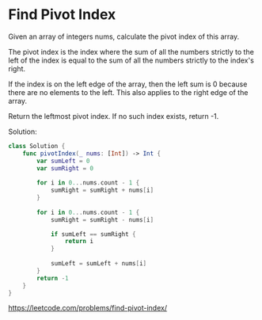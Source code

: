 # Find Pivot Index

Given an array of integers nums, calculate the pivot index of this array.

The pivot index is the index where the sum of all the numbers strictly to the left of the index is equal to the sum of all the numbers strictly to the index's right.

If the index is on the left edge of the array, then the left sum is 0 because there are no elements to the left. This also applies to the right edge of the array.

Return the leftmost pivot index. If no such index exists, return -1.


Solution:

```Swift
class Solution {
    func pivotIndex(_ nums: [Int]) -> Int {
        var sumLeft = 0
        var sumRight = 0
        
        for i in 0...nums.count - 1 {
            sumRight = sumRight + nums[i]
        }
        
        for i in 0...nums.count - 1 {
            sumRight = sumRight - nums[i]

            if sumLeft == sumRight {
                return i
            }
            
            sumLeft = sumLeft + nums[i]
        }
        return -1
    }
}
```

https://leetcode.com/problems/find-pivot-index/
